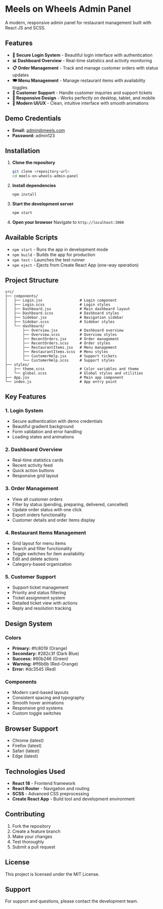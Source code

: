 # Meels on Wheels Admin Panel

A modern, responsive admin panel for restaurant management built with React JS and SCSS.

## Features

- **🔐 Secure Login System** - Beautiful login interface with authentication
- **📊 Dashboard Overview** - Real-time statistics and activity monitoring
- **📋 Order Management** - Track and manage customer orders with status updates
- **🍽️ Menu Management** - Manage restaurant items with availability toggles
- **💬 Customer Support** - Handle customer inquiries and support tickets
- **📱 Responsive Design** - Works perfectly on desktop, tablet, and mobile
- **🎨 Modern UI/UX** - Clean, intuitive interface with smooth animations

## Demo Credentials

- **Email:** admin@meels.com
- **Password:** admin123

## Installation

1. **Clone the repository**

   ```bash
   git clone <repository-url>
   cd meels-on-wheels-admin-panel
   ```

2. **Install dependencies**

   ```bash
   npm install
   ```

3. **Start the development server**

   ```bash
   npm start
   ```

4. **Open your browser**
   Navigate to `http://localhost:3000`

## Available Scripts

- `npm start` - Runs the app in development mode
- `npm build` - Builds the app for production
- `npm test` - Launches the test runner
- `npm eject` - Ejects from Create React App (one-way operation)

## Project Structure

```
src/
├── components/
│   ├── Login.jsx                 # Login component
│   ├── Login.scss                # Login styles
│   ├── Dashboard.jsx             # Main dashboard layout
│   ├── Dashboard.scss            # Dashboard styles
│   ├── Sidebar.jsx               # Navigation sidebar
│   ├── Sidebar.scss              # Sidebar styles
│   └── dashboard/
│       ├── Overview.jsx          # Dashboard overview
│       ├── Overview.scss         # Overview styles
│       ├── RecentOrders.jsx      # Order management
│       ├── RecentOrders.scss     # Order styles
│       ├── RestaurantItems.jsx   # Menu management
│       ├── RestaurantItems.scss  # Menu styles
│       ├── CustomerHelp.jsx      # Support tickets
│       └── CustomerHelp.scss     # Support styles
├── styles/
│   ├── theme.scss                # Color variables and theme
│   └── global.scss               # Global styles and utilities
├── App.jsx                       # Main app component
└── index.js                      # App entry point
```

## Key Features

### 1. Login System

- Secure authentication with demo credentials
- Beautiful gradient background
- Form validation and error handling
- Loading states and animations

### 2. Dashboard Overview

- Real-time statistics cards
- Recent activity feed
- Quick action buttons
- Responsive grid layout

### 3. Order Management

- View all customer orders
- Filter by status (pending, preparing, delivered, cancelled)
- Update order status with one click
- Export orders functionality
- Customer details and order items display

### 4. Restaurant Items Management

- Grid layout for menu items
- Search and filter functionality
- Toggle switches for item availability
- Edit and delete actions
- Category-based organization

### 5. Customer Support

- Support ticket management
- Priority and status filtering
- Ticket assignment system
- Detailed ticket view with actions
- Reply and resolution tracking

## Design System

### Colors

- **Primary:** #fc8019 (Orange)
- **Secondary:** #282c3f (Dark Blue)
- **Success:** #60b246 (Green)
- **Warning:** #ff6b6b (Red-Orange)
- **Error:** #dc3545 (Red)

### Components

- Modern card-based layouts
- Consistent spacing and typography
- Smooth hover animations
- Responsive grid systems
- Custom toggle switches

## Browser Support

- Chrome (latest)
- Firefox (latest)
- Safari (latest)
- Edge (latest)

## Technologies Used

- **React 18** - Frontend framework
- **React Router** - Navigation and routing
- **SCSS** - Advanced CSS preprocessing
- **Create React App** - Build tool and development environment

## Contributing

1. Fork the repository
2. Create a feature branch
3. Make your changes
4. Test thoroughly
5. Submit a pull request

## License

This project is licensed under the MIT License.

## Support

For support and questions, please contact the development team.
